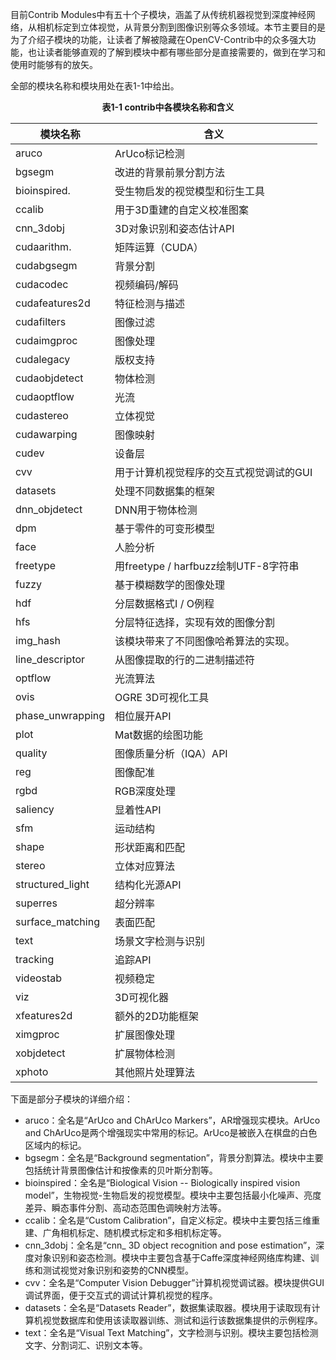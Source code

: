 目前Contrib Modules中有五十个子模块，涵盖了从传统机器视觉到深度神经网络，从相机标定到立体视觉，从背景分割到图像识别等众多领域。本节主要目的是为了介绍子模块的功能，让读者了解被隐藏在OpenCV-Contrib中的众多强大功能，也让读者能够直观的了解到模块中都有哪些部分是直接需要的，做到在学习和使用时能够有的放矢。

全部的模块名称和模块用处在表1-1中给出。


<p align="center">
  <strong>表1-1 contrib中各模块名称和含义</strong>
</p>

<center>
  
模块名称|含义
---|---
aruco|ArUco标记检测
bgsegm|改进的背景前景分割方法
bioinspired.|受生物启发的视觉模型和衍生工具
ccalib|用于3D重建的自定义校准图案
cnn_3dobj|3D对象识别和姿态估计API
cudaarithm.|矩阵运算（CUDA）
cudabgsegm|背景分割
cudacodec|视频编码/解码
cudafeatures2d|特征检测与描述
cudafilters|图像过滤
cudaimgproc|图像处理
cudalegacy|版权支持
cudaobjdetect|物体检测
cudaoptflow|光流
cudastereo|立体视觉
cudawarping|图像映射
cudev|设备层
cvv|用于计算机视觉程序的交互式视觉调试的GUI
datasets|处理不同数据集的框架
dnn_objdetect|DNN用于物体检测
dpm|基于零件的可变形模型
face|人脸分析
freetype|用freetype / harfbuzz绘制UTF-8字符串
fuzzy|基于模糊数学的图像处理
hdf|分层数据格式I / O例程
hfs|分层特征选择，实现有效的图像分割
img_hash|该模块带来了不同图像哈希算法的实现。
line_descriptor|从图像提取的行的二进制描述符
optflow	|光流算法
ovis|OGRE 3D可视化工具
phase_unwrapping|相位展开API
plot|Mat数据的绘图功能
quality|图像质量分析（IQA）API
reg|图像配准
rgbd|RGB深度处理
saliency|显着性API
sfm|运动结构
shape|形状距离和匹配
stereo|立体对应算法
structured_light|结构化光源API
superres|超分辨率
surface_matching|表面匹配
text|场景文字检测与识别
tracking|追踪API
videostab|视频稳定
viz|3D可视化器
xfeatures2d|额外的2D功能框架
ximgproc|扩展图像处理
xobjdetect|扩展物体检测
xphoto|其他照片处理算法

</center>

下面是部分子模块的详细介绍：

-	aruco：全名是“ArUco and ChArUco Markers”，AR增强现实模块。ArUco and ChArUco是两个增强现实中常用的标记。ArUco是被嵌入在棋盘的白色区域内的标记。
-	bgsegm：全名是“Background segmentation”，背景分割算法。模块中主要包括统计背景图像估计和按像素的贝叶斯分割等。 
-	bioinspired：全名是“Biological Vision -- Biologically inspired vision model”，生物视觉-生物启发的视觉模型。模块中主要包括最小化噪声、亮度差异、瞬态事件分割、高动态范围色调映射方法等。
-	ccalib：全名是“Custom Calibration”，自定义标定。模块中主要包括三维重建、广角相机标定、随机模式标定和多相机标定等。
-	cnn_3dobj：全名是“cnn_ 3D object recognition and pose estimation”，深度对象识别和姿态检测。模块中主要包含基于Caffe深度神经网络库构建、训练和测试视觉对象识别和姿势的CNN模型。
-	cvv：全名是“Computer Vision Debugger”计算机视觉调试器。模块提供GUI调试界面，便于交互式的调试计算机视觉的程序。
-	datasets：全名是“Datasets Reader”，数据集读取器。模块用于读取现有计算机视觉数据库和使用该读取器训练、测试和运行该数据集提供的示例程序。
-	text：全名是“Visual Text Matching”，文字检测与识别。模块主要包括检测文字、分割词汇、识别文本等。
